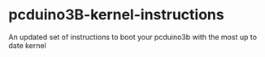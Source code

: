 # pcduino3B-kernel-instructions
An updated set of instructions to boot your pcduino3b with the most up to date kernel
